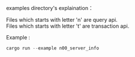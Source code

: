 examples directory's explaination：  

Files which starts with letter 'n' are query api.  
Files which starts with letter 't' are transaction api.  

Example :  
```rust
cargo run --example n00_server_info
```
